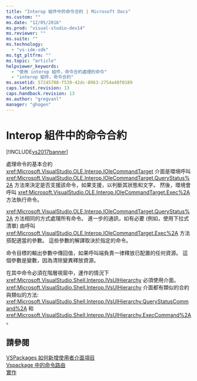 ```yaml
---
title: "Interop 組件中的命令合約 | Microsoft Docs"
ms.custom: ""
ms.date: "12/05/2016"
ms.prod: "visual-studio-dev14"
ms.reviewer: ""
ms.suite: ""
ms.technology: 
  - "vs-ide-sdk"
ms.tgt_pltfrm: ""
ms.topic: "article"
helpviewer_keywords: 
  - "使用 interop 組件，命令合約處理的命令"
  - "interop 組件，命令合約"
ms.assetid: 57245708-f539-42dc-8963-2754a48f0189
caps.latest.revision: 13
caps.handback.revision: 13
ms.author: "gregvanl"
manager: "ghogen"
---
```

# Interop 組件中的命令合約
[!INCLUDE[vs2017banner](../../code-quality/includes/vs2017banner.md)]

處理命令的基本合約 <xref:Microsoft.VisualStudio.OLE.Interop.IOleCommandTarget> 介面是環境呼叫 <xref:Microsoft.VisualStudio.OLE.Interop.IOleCommandTarget.QueryStatus%2A> 方法來決定是否支援該命令，如果支援，以判斷其狀態和文字。 然後，環境會呼叫 <xref:Microsoft.VisualStudio.OLE.Interop.IOleCommandTarget.Exec%2A> 方法執行命令。  
  
 <xref:Microsoft.VisualStudio.OLE.Interop.IOleCommandTarget.QueryStatus%2A> 方法相同的方式處理所有命令。 進一步的通訊，如有必要 \(例如，使用下拉式清單\) 由呼叫 <xref:Microsoft.VisualStudio.OLE.Interop.IOleCommandTarget.Exec%2A> 方法搭配適當的參數。 這些參數的解譯取決於指定的命令。  
  
 命令目標的輸出參數中傳回值，如果呼叫端負責一律釋放已配置的任何資源。 這個參數是變數，因為清除變異釋放資源。  
  
 在其中命令必須在階層視窗中，運作的情況下 <xref:Microsoft.VisualStudio.Shell.Interop.IVsUIHierarchy> 必須使用介面。<xref:Microsoft.VisualStudio.Shell.Interop.IVsUIHierarchy> 介面都有類似的合約與類似的方法: <xref:Microsoft.VisualStudio.Shell.Interop.IVsUIHierarchy.QueryStatusCommand%2A> 和 <xref:Microsoft.VisualStudio.Shell.Interop.IVsUIHierarchy.ExecCommand%2A>。  
  
## 請參閱  
 [VSPackages 如何新增使用者介面項目](../../extensibility/internals/how-vspackages-add-user-interface-elements.md)   
 [Vspackage 中的命令路由](../../extensibility/internals/command-routing-in-vspackages.md)   
 [實作](../../extensibility/internals/command-implementation.md)